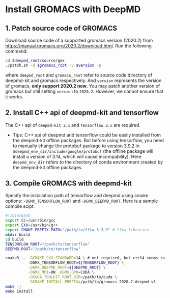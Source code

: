 # Install GROMACS with DeepMD
## 1. Patch source code of GROMACS 
Download source code of a supported gromacs version (2020.2) from https://manual.gromacs.org/2020.2/download.html. Run the following command:
```bash
cd $deepmd_root/source/gmx
./patch.sh -d $gromacs_root -v $version -p
```
where `deepmd_root` and `gromacs_root` refer to source code directory of deepmd-kit and gromacs respectively. And `version` represents the version of gromacs, **only support 2020.2 now**. You may patch another version of gromacs but still setting `version` to `2020.2`. However, we cannot ensure that it works.
## 2. Install C++ api of deepmd-kit and tensorflow
The C++ api of `deepmd-kit 2.x` and `tensorflow 2.x` are required.
+ Tips: C++ api of deepmd and tensorflow could be easily installed from the deepmd-kit offline packages. But before using tensorflow, you need to manually change the protobuf package to [version 3.9.2](https://github.com/protocolbuffers/protobuf/releases/tag/v3.9.2) in `$deepmd_env_dir/include/google/protobuf` (the offline package will install a version of 3.14, which will cause incompability). Here `deepmd_env_dir` refers to the directory of conda environment created by the deepmd-kit offline packages. 

## 3. Compile GROMACS with deepmd-kit
Specify the installation path of tensorflow and deepmd using cmake options: `-DGMX_TENSORFLOW_ROOT` and `-DGMX_DEEPMD_ROOT`. Here is a sample compile scipt:
```bash
#!/bin/bash
export CC=/usr/bin/gcc
export CXX=/usr/bin/g++
export CMAKE_PREFIX_PATH="/path/to/fftw-3.3.9" # fftw libraries
mkdir build
cd build
TENSORFLOW_ROOT="/path/to/tensorflow"
DEEPMD_ROOT="/path/to/tensorflow"

cmake3 .. -DCMAKE_CXX_STANDARD=14 \ # not required, but c++14 seems to be more compatible with higher version of tensorflow
          -DGMX_TENSORFLOW_ROOT=${TENSORFLOW_ROOT} \
          -DGMX_DEEPMD_ROOT=${DEEPMD_ROOT} \
          -DGMX_MPI=ON -DGMX_GPU=CUDA \
          -DCUDA_TOOLKIT_ROOT_DIR=/path/to/cuda \
          -DCMAKE_INSTALL_PREFIX=/path/to/gromacs-2020.2-deepmd-v3
make -j
make install
```
